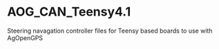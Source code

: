 # AOG_CAN_Teensy4.1
Steering navagation controller files for Teensy based boards to use with AgOpenGPS 

